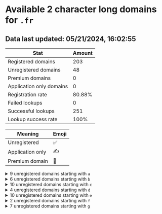 # Available 2 character long domains for `.fr`

## Data last updated: 05/21/2024, 16:02:55

|Stat|Amount|
|--|--|
|Registered domains|203|
|Unregistered domains|48|
|Premium domains|0|
|Application only domains|0|
|Registration rate|80.88%|
|Failed lookups|0|
|Successful lookups|251|
|Lookup success rate|100%|


|Meaning|Emoji|
|--|--|
|Unregistered|:white_check_mark:|
|Application only|:writing_hand:|
|Premium domain|:gem:|

<details>
<summary>9 unregistered domains starting with <bold><code>a</code></bold></summary>

|Type|Domain|
|--|--|
|:white_check_mark:|`a1.fr`|
|:white_check_mark:|`a2.fr`|
|:white_check_mark:|`a3.fr`|
|:white_check_mark:|`aa.fr`|
|:white_check_mark:|`ab.fr`|
|:white_check_mark:|`al.fr`|
|:white_check_mark:|`ar.fr`|
|:white_check_mark:|`as.fr`|
|:white_check_mark:|`ax.fr`|
</details>
<details>
<summary>6 unregistered domains starting with <bold><code>b</code></bold></summary>

|Type|Domain|
|--|--|
|:white_check_mark:|`b2.fr`|
|:white_check_mark:|`b8.fr`|
|:white_check_mark:|`bl.fr`|
|:white_check_mark:|`bm.fr`|
|:white_check_mark:|`bn.fr`|
|:white_check_mark:|`by.fr`|
</details>
<details>
<summary>10 unregistered domains starting with <bold><code>c</code></bold></summary>

|Type|Domain|
|--|--|
|:white_check_mark:|`c8.fr`|
|:white_check_mark:|`c9.fr`|
|:white_check_mark:|`cf.fr`|
|:white_check_mark:|`ci.fr`|
|:white_check_mark:|`ck.fr`|
|:white_check_mark:|`cl.fr`|
|:white_check_mark:|`co.fr`|
|:white_check_mark:|`cp.fr`|
|:white_check_mark:|`cq.fr`|
|:white_check_mark:|`ct.fr`|
</details>
<details>
<summary>4 unregistered domains starting with <bold><code>d</code></bold></summary>

|Type|Domain|
|--|--|
|:white_check_mark:|`d2.fr`|
|:white_check_mark:|`d9.fr`|
|:white_check_mark:|`dq.fr`|
|:white_check_mark:|`dx.fr`|
</details>
<details>
<summary>10 unregistered domains starting with <bold><code>e</code></bold></summary>

|Type|Domain|
|--|--|
|:white_check_mark:|`e2.fr`|
|:white_check_mark:|`e8.fr`|
|:white_check_mark:|`e9.fr`|
|:white_check_mark:|`ed.fr`|
|:white_check_mark:|`ef.fr`|
|:white_check_mark:|`em.fr`|
|:white_check_mark:|`es.fr`|
|:white_check_mark:|`ev.fr`|
|:white_check_mark:|`ew.fr`|
|:white_check_mark:|`ey.fr`|
</details>
<details>
<summary>2 unregistered domains starting with <bold><code>f</code></bold></summary>

|Type|Domain|
|--|--|
|:white_check_mark:|`f7.fr`|
|:white_check_mark:|`fr.fr`|
</details>
<details>
<summary>7 unregistered domains starting with <bold><code>g</code></bold></summary>

|Type|Domain|
|--|--|
|:white_check_mark:|`g0.fr`|
|:white_check_mark:|`g5.fr`|
|:white_check_mark:|`gf.fr`|
|:white_check_mark:|`go.fr`|
|:white_check_mark:|`gp.fr`|
|:white_check_mark:|`gu.fr`|
|:white_check_mark:|`gz.fr`|
</details>